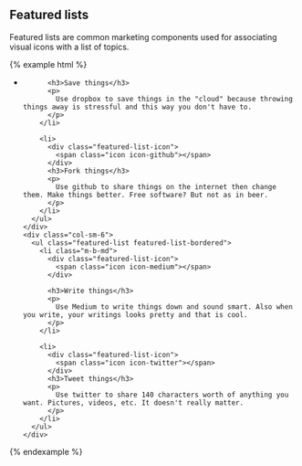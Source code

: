 ## Featured lists

Featured lists are common marketing components used for associating visual icons with a list of topics.

{% example html %}
<div class="container-fluid">
  <div class="row">
    <div class="col-sm-6">
      <ul class="featured-list featured-list-bordered">
        <li class="m-b-md">
          <div class="featured-list-icon">
            <span class="icon icon-dropbox"></span>
          </div>

          <h3>Save things</h3>
          <p>
            Use dropbox to save things in the "cloud" because throwing things away is stressful and this way you don't have to.
          </p>
        </li>

        <li>
          <div class="featured-list-icon">
            <span class="icon icon-github"></span>
          </div>
          <h3>Fork things</h3>
          <p>
            Use github to share things on the internet then change them. Make things better. Free software? But not as in beer.
          </p>
        </li>
      </ul>
    </div>
    <div class="col-sm-6">
      <ul class="featured-list featured-list-bordered">
        <li class="m-b-md">
          <div class="featured-list-icon">
            <span class="icon icon-medium"></span>
          </div>

          <h3>Write things</h3>
          <p>
            Use Medium to write things down and sound smart. Also when you write, your writings looks pretty and that is cool.
          </p>
        </li>

        <li>
          <div class="featured-list-icon">
            <span class="icon icon-twitter"></span>
          </div>
          <h3>Tweet things</h3>
          <p>
            Use twitter to share 140 characters worth of anything you want. Pictures, videos, etc. It doesn't really matter.
          </p>
        </li>
      </ul>
    </div>
  </div>
</div>
{% endexample %}
